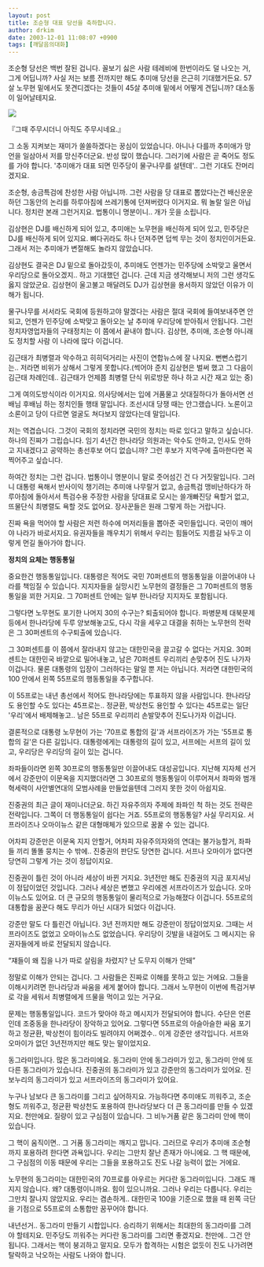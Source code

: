 ```yaml
---
layout: post
title: 조순형 대표 당선을 축하합니다.
author: drkim
date: 2003-12-01 11:08:07 +0900
tags: [깨달음의대화]
---
```

조순형 당선은 백번 잘된 겁니다. 꼴보기 싫은 사람 테레비에 한번이라도 덜 나오는 거, 그게 어딥니까? 사실 저는 보름 전까지만 해도 추미애 당선을 은근히 기대했거든요. 57살 노무현 밑에서도 못견디겠다는 것들이 45살 추미애 밑에서 어떻게 견딥니까? 대소동이 일어날테지요. 


  ![](http://drkimz.com/technote/board/KDR/upimg/1070033916.JPG)


  『그때 주무시더니 아직도 주무시네요.』


그 소동 지켜보는 재미가 쏠쏠하겠다는 꿍심이 있었습니다. 아니나 다를까 추미애가 망언을 일삼아서 저를 망신주더군요. 반성 많이 했습니다. 그러기에 사람은 곧 죽어도 정도를 가야 합니다. '추미애가 대표 되면 민주당이 물구나무를 설텐데'.. 그런 기대도 잔머리겠지요. 

조순형, 송금특검에 찬성한 사람 아닙니까. 그런 사람을 당 대표로 뽑았다는건 배신운운하던 그동안의 논리를 하루아침에 쓰레기통에 던져버렸다 이거지요. 뭐 놀랄 일은 아닙니다. 정치란 본래 그런거지요. 법통이니 명분이니.. 개가 웃을 소립니다. 

김상현은 DJ를 배신하게 되어 있고, 추미애는 노무현을 배신하게 되어 있고, 민주당은 DJ를 배신하게 되어 있지요. 뼈다귀라도 하나 던져주면 덥썩 무는 것이 정치인이거든요. 그래서 저는 추미애가 변절해도 놀라지 않았습니다. 

김상현도 결국은 DJ 밑으로 돌아갔듯이, 추미애도 언젠가는 민주당에 소박맞고 울면서 우리당으로 돌아오겠지.. 하고 기대했던 겁니다. 근데 지금 생각해보니 저의 그런 생각도 옳지 않았군요. 김상현이 울고불고 매달려도 DJ가 김상현을 용서하지 않았던 이유가 이해가 됩니다. 

물구나무를 서서라도 국회에 등원하고야 말겠다는 사람은 절대 국회에 들여보내주면 안되고, 언젠가 민주당에 소박맞고 돌아오는 날 추미애 우리당에 받아줘서 안됩니다. 그런 정치자영업자들의 구태정치는 이 쯤에서 끝내야 합니다. 김상현, 추미애, 조순형 아니래도 정치할 사람 이 나라에 많다 이겁니다. 

김근태가 최병렬과 악수하고 히히덕거리는 사진이 연합뉴스에 잘 나지요. 뻔뻔스럽기는.. 저라면 비위가 상해서 그렇게 못합니다.(썩어야 준치 김상현은 벌써 했고 그 다음이 김근태 차례인데.. 김근태가 언제쯤 최병렬 단식 위로방문 하나 하고 시간 재고 있는 중) 

그게 여의도방식이라 이거지요. 의사당에서는 입에 거품물고 삿대질하다가 돌아서면 선배님 후배님 하는 정치인들 행태 말입니다. 조선시대 당쟁 때는 안그랬습니다. 노론이고 소론이고 당이 다르면 얼굴도 쳐다보지 않았다는데 말입니다. 

저는 역겹습니다. 그것이 국회의 정치라면 국민의 정치는 따로 있다고 말하고 싶습니다. 하나의 진짜가 그립습니다. 임기 4년간 한나라당 의원과는 악수도 안하고, 인사도 안하고 지내겠다고 공약하는 총선후보 어디 없습니까? 그런 후보가 지역구에 출마한다면 꼭 찍어주고 싶습니다. 

하여간 정치는 그런 겁니다. 법통이니 명분이니 말로 줏어섬긴 건 다 거짓말입니다. 그러니 대통령 욕해서 반사이익 챙기려는 추미애 나무랄거 없고, 송금특검 맹비난하다가 하루아침에 돌아서서 특검수용 주장한 사람을 당대표로 모시는 쓸개빠진당 욕할거 없고, 뜨물단식 최병렬도 욕할 것도 없어요. 장사꾼들은 원래 그렇게 하는 거랍니다. 

진짜 욕을 먹어야 할 사람은 저런 하수에 머저리들을 뽑아준 국민들입니다. 국민이 깨어야 나라가 바로서지요. 유권자들을 깨우치기 위해서 우리는 힘들어도 지름길 놔두고 이렇게 먼길 돌아가야 합니다. 

**정치의 요체는 행동통일**
  
중요한건 행동통일입니다. 대통령은 적어도 국민 70퍼센트의 행동통일을 이끌어내야 나라를 책임질 수 있습니다. 지지자들을 실망시킨 노무현의 결정들은 그 70퍼센트의 행동통일을 꾀한 거지요. 그 70퍼센트 안에는 일부 한나라당 지지자도 포함됩니다. 

그렇다면 노무현도 포기한 나머지 30의 수구는? 퇴출되어야 합니다. 파병문제 대북문제 등에서 한나라당에 두루 양보해놓고도, 다시 각을 세우고 대결을 취하는 노무현의 전략은 그 30퍼센트의 수구퇴출에 있습니다. 

그 30퍼센트를 이 쯤에서 잘라내지 않고는 대한민국을 끌고갈 수 없다는 거지요. 30퍼센트는 대한민국 바깥으로 밀어내놓고, 남은 70퍼센트 우리끼리 손맞추어 진도 나가자 이겁니다. 물론 대통령의 입장이 그러하다는 말일 뿐 저는 아닙니다. 저라면 대한민국의 100 안에서 왼쪽 55프로의 행동통일을 추구합니다. 

이 55프로는 내년 총선에서 적어도 한나라당에는 투표하지 않을 사람입니다. 한나라당도 용인할 수도 있다는 45프로는.. 정균환, 박상천도 용인할 수 있다는 45프로는 일단 '우리'에서 배제해놓고.. 남은 55프로 우리끼리 손발맞추어 진도나가자 이겁니다. 

결론적으로 대통령 노무현이 가는 '70프로 통합의 길'과 서프라이즈가 가는 '55프로 통합의 길'은 다른 길입니다. 대통령에게는 대통령의 길이 있고, 서프에는 서프의 길이 있고, 우리당은 우리당의 길이 있는 겁니다. 

좌파들이라면 왼쪽 30프로의 행동통일만 이끌어내도 대성공입니다. 지난해 지자체 선거에서 강준만이 이문옥을 지지했더라면 그 30프로의 행동통일이 이루어져서 좌파와 범개혁세력이 사안별연대의 모범사례을 만들었을텐데 그러지 못한 것이 아쉽지요. 

진중권의 최근 글이 재미나더군요. 하긴 자유주의자 주제에 좌파인 척 하는 것도 전략은 전략입니다. 그쪽이 더 행동통일이 쉽다는 거죠. 55프로의 행동통일? 사실 무리지요. 서프라이즈나 오마이뉴스 같은 대형매체가 있으므로 꿈꿀 수 있는 겁니다. 

어차피 강준만은 이문옥 지지 안할거, 어차피 자유주의자와의 연대는 불가능할거, 좌파들 끼리 똘똘 뭉치는 수 밖에.. 진중권의 판단도 당연한 겁니다. 서프나 오마이가 없다면 당연히 그렇게 가는 것이 정답이지요. 

진중권이 틀린 것이 아니라 세상이 바뀐 거지요. 3년전만 해도 진중권의 지금 포지셔닝이 정답이었던 것입니다. 그러나 세상은 변했고 우리에겐 서프라이즈가 있습니다. 오마이뉴스도 있어요. 더 큰 규모의 행동통일이 물리적으로 가능해졌다 이겁니다. 55프로의 대통합을 꿈꾼다 해도 무리가 아닌 시대가 되었다 이겁니다. 

강준만 말도 다 틀린건 아닙니다. 3년 전까지만 해도 강준만이 정답이었지요. 그때는 서프라이즈도 없었고 오마이뉴스도 없었습니다. 우리당이 깃발을 내걸어도 그 메시지는 유권자들에게 바로 전달되지 않습니다. 

“쟤들이 왜 집을 나가 따로 살림을 차렸지? 난 도무지 이해가 안돼” 

정말로 이해가 안되는 겁니다. 그 사람들은 진짜로 이해를 못하고 있는 거에요. 그들을 이해시키려면 한나라당과 싸움을 세게 붙어야 합니다. 그래서 노무현이 이번에 특검거부로 각을 세워서 최병렬에게 뜨물을 먹이고 있는 거구요. 

문제는 행동통일입니다. 코드가 맞아야 하고 메시지가 전달되어야 합니다. 수단은 언론인데 조중동을 한나라당이 장악하고 있어요. 그렇다면 55프로의 아슬아슬한 싸움 포기하고 정균환, 박상천이 힘이라도 빌려야지 어쩌겠수.. 이게 강준만 생각입니다. 서프와 오마이가 없던 3년전까지만 해도 맞는 말이었지요. 

동그라미입니다. 많은 동그라미에요. 동그라미 안에 동그라미가 있고, 동그라미 안에 또다른 동그라미가 있습니다. 진중권의 동그라미가 있고 강준만의 동그라미가 있어요. 진보누리의 동그라미가 있고 서프라이즈의 동그라미가 있어요. 

누구나 남보다 큰 동그라미를 그리고 싶어하지요. 가능하다면 추미애도 끼워주고, 조순형도 끼워주고, 정균환 박상천도 포용하여 한나라당보다 더 큰 동그라미를 만들 수 있겠지요. 천만에요. 질량이 있고 구심점이 있습니다. 그 비누거품 같은 동그라미 안에 핵이 있습니다. 

그 핵이 움직이면.. 그 거품 동그라미는 깨지고 맙니다. 그러므로 우리가 추미애 조순형까지 포용하려 한다면 과욕입니다. 우리는 그만치 잘난 존재가 아니에요. 그 핵 때문에, 그 구심점의 이동 때문에 우리는 그들을 포용하고도 진도 나갈 능력이 없는 거에요. 

노무현의 동그라미는 대한민국의 70프로를 아우르는 커다란 동그라미입니다. 그래도 깨지지 않습니다. 왜? 대통령이니까요. 힘이 있으니까요. 그러나 우리는 다릅니다. 우리는 그만치 잘나지 않았지요. 우리는 겸손하게.. 대한민국 100을 기준으로 했을 때 왼쪽 극단을 기점으로 55프로의 소통합만 꿈꾸어야 합니다. 

내년선거.. 동그라미 만들기 시합입니다. 승리하기 위해서는 최대한의 동그라미를 그려야 할테지요. 민주당도 끼워주는 커다란 동그라미를 그리면 좋겠지요. 천만에.. 그건 안됩니다. 그래서는 핵이 붕괴하고 말지요. 모두가 합격하는 시험은 없듯이 진도 나가려면 탈락하고 낙오하는 사람도 나와야 합니다.